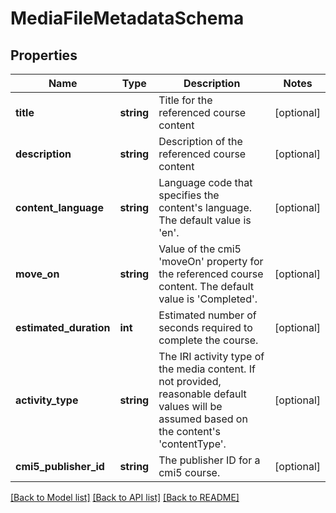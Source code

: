 # MediaFileMetadataSchema

## Properties
Name | Type | Description | Notes
------------ | ------------- | ------------- | -------------
**title** | **string** | Title for the referenced course content | [optional] 
**description** | **string** | Description of the referenced course content | [optional] 
**content_language** | **string** | Language code that specifies the content&#39;s language. The default value is &#39;en&#39;. | [optional] 
**move_on** | **string** | Value of the cmi5 &#39;moveOn&#39; property for the referenced course content. The default value is &#39;Completed&#39;. | [optional] 
**estimated_duration** | **int** | Estimated number of seconds required to complete the course. | [optional] 
**activity_type** | **string** | The IRI activity type of the media content. If not provided, reasonable default values will be assumed based on the content&#39;s &#39;contentType&#39;. | [optional] 
**cmi5_publisher_id** | **string** | The publisher ID for a cmi5 course. | [optional] 

[[Back to Model list]](../README.md#documentation-for-models) [[Back to API list]](../README.md#documentation-for-api-endpoints) [[Back to README]](../README.md)


